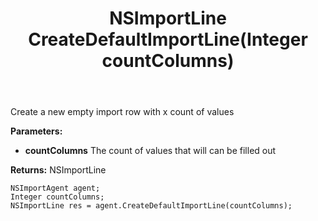 ﻿---
uid: crmscript_ref_NSImportAgent_CreateDefaultImportLine
title: NSImportLine CreateDefaultImportLine(Integer countColumns)
intellisense: NSImportAgent.CreateDefaultImportLine
keywords: NSImportAgent, CreateDefaultImportLine
so.topic: reference
---

Create a new empty import row with x count of values

**Parameters:**
 - **countColumns** The count of values that will can be filled out

**Returns:** NSImportLine

```crmscript
NSImportAgent agent;
Integer countColumns;
NSImportLine res = agent.CreateDefaultImportLine(countColumns);
```

